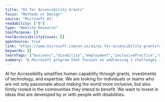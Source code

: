 ```yaml
---
title: "AI for Accessibility Grants"
focus: "Methods or Design"
source: "Microsoft AI"
readability: ["B"]
type: "Website Resource"
toolPurpose: []
toolAccessibilityIssues: []
openSource: true
link: "https://www.microsoft.com/en-us/ai/ai-for-accessibility-grants?activetab=pivot1%3aprimaryr2"
keywords: []
learnTags: ["business","disability","employment","inclusivePractice","machineLearning","solution"]
summary: "A Microsoft program that focuses on addressing 3 challenges in AI: employment, daily life, and communication and connection. "
---
```

AI for Accessibility amplifies human capability through grants, investments of technology, and expertise. We are looking for individuals or teams who are not only passionate about making the world more inclusive, but also firmly rooted in the communities they intend to benefit. We want to invest in ideas that are developed by or with people with disabilities.
